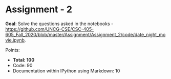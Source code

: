 # Assignment - 2

**Goal**: Solve the questions asked in the notebooks - <https://github.com/UNCG-CSE/CSC-405-605_Fall_2020/blob/master/Assignment/Assignment_2/code/date_night_movie.ipynb>.

Points:
- **Total: 100**
- Code: 90
- Documentation within IPython using Markdown: 10


